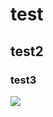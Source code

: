 # test

## test2

### test3

![](https://mir-s3-cdn-cf.behance.net/project_modules/max_632/4c1f1384533141.5d5fa79310f29.gif)
